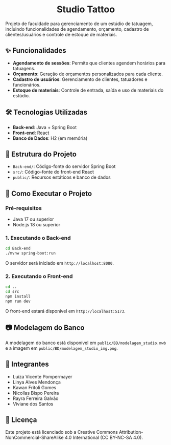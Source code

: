 
<h1 align="center">Studio Tattoo</h1>

Projeto de faculdade para gerenciamento de um estúdio de tatuagem, incluindo funcionalidades de agendamento, orçamento, cadastro de clientes/usuários e controle de estoque de materiais.

## ✨ Funcionalidades

- **Agendamento de sessões**: Permite que clientes agendem horários para tatuagens.
- **Orçamento**: Geração de orçamentos personalizados para cada cliente.
- **Cadastro de usuários**: Gerenciamento de clientes, tatuadores e funcionários.
- **Estoque de materiais**: Controle de entrada, saída e uso de materiais do estúdio.

## 🛠️ Tecnologias Utilizadas

- **Back-end**: Java + Spring Boot
- **Front-end**: React
- **Banco de Dados**: H2 (em memória)

## 📁 Estrutura do Projeto

- `Back-end/`: Código-fonte do servidor Spring Boot
- `src/`: Código-fonte do front-end React
- `public/`: Recursos estáticos e banco de dados

## 🚀 Como Executar o Projeto

### Pré-requisitos
- Java 17 ou superior
- Node.js 18 ou superior

### 1. Executando o Back-end

```bash
cd Back-end
./mvnw spring-boot:run
```
O servidor será iniciado em `http://localhost:8080`.

### 2. Executando o Front-end

```bash
cd ..
cd src
npm install
npm run dev
```
O front-end estará disponível em `http://localhost:5173`.

## 📷 Modelagem do Banco

A modelagem do banco está disponível em `public/BD/modelagem_studio.mwb` e a imagem em `public/BD/modelagem_studio_img.png`.

## 👥 Integrantes

- Luiza Vicente Pompermayer
- Linya Alves Mendonça
- Kawan Fritoli Gomes
- Nicollas Bispo Pereira
- Rayra Ferreira Galvão
- Viviane dos Santos

## 📄 Licença

Este projeto está licenciado sob a Creative Commons Attribution-NonCommercial-ShareAlike 4.0 International (CC BY-NC-SA 4.0).


